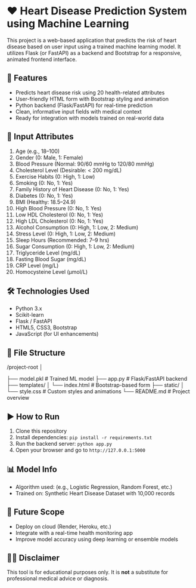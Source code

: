 # ❤️ Heart Disease Prediction System using Machine Learning

This project is a web-based application that predicts the risk of heart disease based on user input using a trained machine learning model. It utilizes Flask (or FastAPI) as a backend and Bootstrap for a responsive, animated frontend interface.

## 🚀 Features

- Predicts heart disease risk using 20 health-related attributes
- User-friendly HTML form with Bootstrap styling and animation
- Python backend (Flask/FastAPI) for real-time prediction
- Clean, informative input fields with medical context
- Ready for integration with models trained on real-world data

## 🧠 Input Attributes

1. Age (e.g., 18–100)  
2. Gender (0: Male, 1: Female)  
3. Blood Pressure (Normal: 90/60 mmHg to 120/80 mmHg)  
4. Cholesterol Level (Desirable: < 200 mg/dL)  
5. Exercise Habits (0: High, 1: Low)  
6. Smoking (0: No, 1: Yes)  
7. Family History of Heart Disease (0: No, 1: Yes)  
8. Diabetes (0: No, 1: Yes)  
9. BMI (Healthy: 18.5–24.9)  
10. High Blood Pressure (0: No, 1: Yes)  
11. Low HDL Cholesterol (0: No, 1: Yes)  
12. High LDL Cholesterol (0: No, 1: Yes)  
13. Alcohol Consumption (0: High, 1: Low, 2: Medium)  
14. Stress Level (0: High, 1: Low, 2: Medium)  
15. Sleep Hours (Recommended: 7–9 hrs)  
16. Sugar Consumption (0: High, 1: Low, 2: Medium)  
17. Triglyceride Level (mg/dL)  
18. Fasting Blood Sugar (mg/dL)  
19. CRP Level (mg/L)  
20. Homocysteine Level (µmol/L)  

## 🛠️ Technologies Used

- Python 3.x  
- Scikit-learn  
- Flask / FastAPI  
- HTML5, CSS3, Bootstrap  
- JavaScript (for UI enhancements)

## 📁 File Structure

/project-root
│

├── model.pkl # Trained ML model
├── app.py # Flask/FastAPI backend
├── templates/
│ └── index.html # Bootstrap-based form
├── static/
│ └── style.css # Custom styles and animations
└── README.md # Project overview


## ▶️ How to Run

1. Clone this repository
2. Install dependencies: `pip install -r requirements.txt`
3. Run the backend server: `python app.py`
4. Open your browser and go to `http://127.0.0.1:5000`

## 📊 Model Info

- Algorithm used: (e.g., Logistic Regression, Random Forest, etc.)
- Trained on: Synthetic Heart Disease Dataset with 10,000 records

## 📌 Future Scope

- Deploy on cloud (Render, Heroku, etc.)
- Integrate with a real-time health monitoring app
- Improve model accuracy using deep learning or ensemble models

## 👨‍⚕️ Disclaimer

This tool is for educational purposes only. It is **not** a substitute for professional medical advice or diagnosis.



